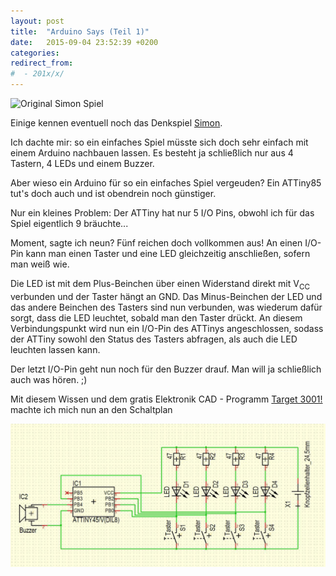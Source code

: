 ```yaml
---
layout: post
title:  "Arduino Says (Teil 1)"
date:   2015-09-04 23:52:39 +0200
categories: 
redirect_from:
#  - 201x/x/
---
```


![Original Simon Spiel](https://upload.wikimedia.org/wikipedia/commons/9/99/OriginalSimon.jpg)

Einige kennen eventuell noch das Denkspiel [Simon](https://en.wikipedia.org/wiki/Simon_(game)).

Ich dachte mir: so ein einfaches Spiel müsste sich doch sehr einfach mit einem Arduino nachbauen lassen. Es besteht ja schließlich nur aus 4 Tastern, 4 LEDs und einem Buzzer.

Aber wieso ein Arduino für so ein einfaches Spiel vergeuden? Ein ATTiny85 tut's doch auch und ist obendrein noch günstiger.

<!--more-->

Nur ein kleines Problem: Der ATTiny hat nur 5 I/O Pins, obwohl ich für das Spiel eigentlich 9 bräuchte...

Moment, sagte ich neun? Fünf reichen doch vollkommen aus! An einen I/O-Pin kann man einen Taster und eine LED gleichzeitig anschließen, sofern man weiß wie.

Die LED ist mit dem Plus-Beinchen über einen Widerstand direkt mit V<sub>CC</sub> verbunden und der Taster hängt an GND. Das Minus-Beinchen der LED und das andere Beinchen des Tasters sind nun verbunden, was wiederum dafür sorgt, dass die LED leuchtet, sobald man den Taster drückt. An diesem Verbindungspunkt wird nun ein I/O-Pin des ATTinys angeschlossen, sodass der ATTiny sowohl den Status des Tasters abfragen, als auch die LED leuchten lassen kann.

Der letzt I/O-Pin geht nun noch für den Buzzer drauf. Man will ja schließlich auch was hören. ;)

Mit diesem Wissen und dem gratis Elektronik CAD - Programm [Target 3001!](http://server.ibfriedrich.com/wiki/ibfwikide/index.php?title=Hauptseite) machte ich mich nun an den Schaltplan

![ATTiny says - Schaltplan](/uploads/2015-09-04-ATTiny-says-Schaltplan.jpg)